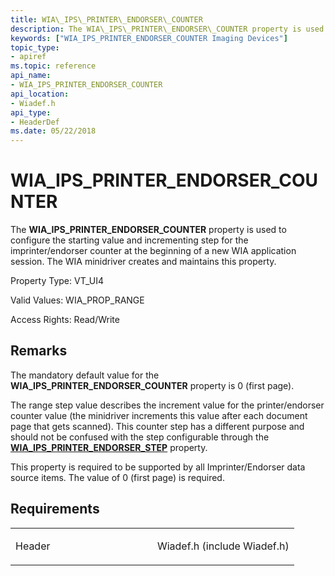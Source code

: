 ```yaml
---
title: WIA\_IPS\_PRINTER\_ENDORSER\_COUNTER
description: The WIA\_IPS\_PRINTER\_ENDORSER\_COUNTER property is used to configure the starting value and incrementing step for the imprinter/endorser counter at the beginning of a new WIA application session. The WIA minidriver creates and maintains this property.
keywords: ["WIA_IPS_PRINTER_ENDORSER_COUNTER Imaging Devices"]
topic_type:
- apiref
ms.topic: reference
api_name:
- WIA_IPS_PRINTER_ENDORSER_COUNTER
api_location:
- Wiadef.h
api_type:
- HeaderDef
ms.date: 05/22/2018
---
```


# WIA\_IPS\_PRINTER\_ENDORSER\_COUNTER


The **WIA\_IPS\_PRINTER\_ENDORSER\_COUNTER** property is used to configure the starting value and incrementing step for the imprinter/endorser counter at the beginning of a new WIA application session. The WIA minidriver creates and maintains this property.




Property Type: VT\_UI4

Valid Values: WIA\_PROP\_RANGE

Access Rights: Read/Write

## Remarks

The mandatory default value for the **WIA\_IPS\_PRINTER\_ENDORSER\_COUNTER** property is 0 (first page).

The range step value describes the increment value for the printer/endorser counter value (the minidriver increments this value after each document page that gets scanned). This counter step has a different purpose and should not be confused with the step configurable through the [**WIA\_IPS\_PRINTER\_ENDORSER\_STEP**](wia-ips-printer-endorser-step.md) property.

This property is required to be supported by all Imprinter/Endorser data source items. The value of 0 (first page) is required.

## Requirements

<table>
<colgroup>
<col width="50%" />
<col width="50%" />
</colgroup>
<tbody>
<tr class="odd">
<td><p>Header</p></td>
<td>Wiadef.h (include Wiadef.h)</td>
</tr>
</tbody>
</table>

 

 





